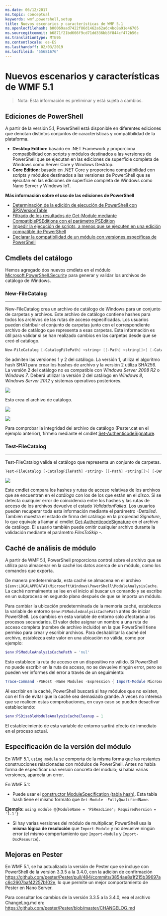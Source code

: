 ```yaml
---
ms.date: 06/12/2017
ms.topic: conceptual
keywords: wmf,powershell,setup
title: Nuevos escenarios y características de WMF 5.1
ms.openlocfilehash: b00069aad7422f86d1462a62a6c4bc8a91e46705
ms.sourcegitcommit: b6871f21bd666f9cd71dd336bb3f844cf472b56c
ms.translationtype: MTE95
ms.contentlocale: es-ES
ms.lasthandoff: 02/03/2019
ms.locfileid: "55681676"
---
```

# <a name="new-scenarios-and-features-in-wmf-51"></a>Nuevos escenarios y características de WMF 5.1

> Nota: Esta información es preliminar y está sujeta a cambios.

## <a name="powershell-editions"></a>Ediciones de PowerShell

A partir de la versión 5.1, PowerShell está disponible en diferentes ediciones que denotan distintos conjuntos de características y compatibilidad de la plataforma.

- **Desktop Edition:** basado en .NET Framework y proporciona compatibilidad con scripts y módulos destinados a las versiones de PowerShell que se ejecutan en las ediciones de superficie completa de Windows como Server Core y Windows Desktop.
- **Core Edition:** basado en .NET Core y proporciona compatibilidad con scripts y módulos destinados a las versiones de PowerShell que se ejecutan en las ediciones de superficie completa de Windows como Nano Server y Windows IoT.

**Más información sobre el uso de las ediciones de PowerShell**

- [Determinación de la edición de ejecución de PowerShell con $PSVersionTable](/powershell/module/microsoft.powershell.core/about/about_automatic_variables)
- [Filtrado de los resultados de Get-Module mediante CompatiblePSEditions con el parámetro PSEdition](/powershell/module/microsoft.powershell.core/get-module)
- [Impedir la ejecución de scripts, a menos que se ejecuten en una edición compatible de PowerShell](/powershell/gallery/concepts/script-psedition-support)
- [Declarar la compatibilidad de un módulo con versiones específicas de PowerShell](/powershell/gallery/concepts/module-psedition-support)

## <a name="catalog-cmdlets"></a>Cmdlets del catálogo

Hemos agregado dos nuevos cmdlets en el módulo [Microsoft.PowerShell.Security](/powershell/module/microsoft.powershell.security) para generar y validar los archivos de catálogo de Windows.

### <a name="new-filecatalog"></a>New-FileCatalog
--------------------------------

New-FileCatalog crea un archivo de catálogo de Windows para un conjunto de carpetas y archivos.
Este archivo de catálogo contiene hashes para todos los archivos de las rutas de acceso especificadas.
Los usuarios pueden distribuir el conjunto de carpetas junto con el correspondiente archivo de catálogo que representa a esas carpetas.
Esta información es útil para validar si se han realizado cambios en las carpetas desde que se creó el catálogo.

```powershell
New-FileCatalog [-CatalogFilePath] <string> [[-Path] <string[]>] [-CatalogVersion <int>] [-WhatIf] [-Confirm] [<CommonParameters>]
```

Se admiten las versiones 1 y 2 del catálogo.
La versión 1, utiliza el algoritmo hash SHA1 para crear los hashes de archivo y la versión 2 utiliza SHA256.
La versión 2 del catálogo no es compatible con *Windows Server 2008 R2* o *Windows 7*.
Deberá utilizar la versión 2 del catálogo en *Windows 8*, *Windows Server 2012* y sistemas operativos posteriores.

![](../images/NewFileCatalog.jpg)

Esto crea el archivo de catálogo.

![](../images/CatalogFile1.jpg)

![](../images/CatalogFile2.jpg)

Para comprobar la integridad del archivo de catálogo (Pester.cat en el ejemplo anterior), fírmelo mediante el cmdlet [Set-AuthenticodeSignature](/powershell/module/Microsoft.PowerShell.Security/Set-AuthenticodeSignature).

### <a name="test-filecatalog"></a>Test-FileCatalog
--------------------------------

Test-FileCatalog valida el catálogo que representa un conjunto de carpetas.

```powershell
Test-FileCatalog [-CatalogFilePath] <string> [[-Path] <string[]>] [-Detailed] [-FilesToSkip <string[]>] [-WhatIf] [-Confirm] [<CommonParameters>]
```

![](../images/TestFileCatalog.jpg)

Este cmdlet compara los hashes y rutas de acceso relativas de los archivos que se encuentran en el *catálogo* con los de los que están en el *disco*.
Si se detecta cualquier error de coincidencia entre los hashes y las rutas de acceso de los archivos devuelve el estado *ValidationFailed*.
Los usuarios pueden recuperar toda esta información mediante el parámetro *-Detailed*.
También muestra el estado de firma del catálogo en la propiedad *Signature*, lo que equivale a llamar al cmdlet [Get-AuthenticodeSignature](/powershell/module/Microsoft.PowerShell.Security/Get-AuthenticodeSignature) en el archivo de catálogo.
El usuario también puede omitir cualquier archivo durante la validación mediante el parámetro *FilesToSkip -*.

## <a name="module-analysis-cache"></a>Caché de análisis de módulo

A partir de WMF 5.1, PowerShell proporciona control sobre el archivo que se utiliza para almacenar en la caché los datos acerca de un módulo, como los comandos que exporta.

De manera predeterminada, esta caché se almacena en el archivo `${env:LOCALAPPDATA}\Microsoft\Windows\PowerShell\ModuleAnalysisCache`.
La caché normalmente se lee en el inicio al buscar un comando y se escribe en un subproceso en segundo plano después de que se importa un módulo.

Para cambiar la ubicación predeterminada de la memoria caché, establezca la variable de entorno `$env:PSModuleAnalysisCachePath` antes de iniciar PowerShell.
Los cambios en esta variable de entorno solo afectarán a los procesos secundarios.
El valor debe asignar un nombre a una ruta de acceso completa (nombre de archivo incluido) en la que PowerShell tiene permiso para crear y escribir archivos.
Para deshabilitar la caché del archivo, establezca este valor en una ubicación no válida, como por ejemplo:

```powershell
$env:PSModuleAnalysisCachePath = 'nul'
```

Esto establece la ruta de acceso en un dispositivo no válido.
Si PowerShell no puede escribir en la ruta de acceso, no se devuelve ningún error, pero se pueden ver informes del error a través de un seguimiento:

```powershell
Trace-Command -PSHost -Name Modules -Expression { Import-Module Microsoft.PowerShell.Management -Force }
```

Al escribir en la caché, PowerShell buscará si hay módulos que no existen, con el fin de evitar que la caché sea demasiado grande.
A veces no interesa que se realicen estas comprobaciones, en cuyo caso se pueden desactivar estableciendo:

```powershell
$env:PSDisableModuleAnalysisCacheCleanup = 1
```

El establecimiento de esta variable de entorno surtirá efecto de inmediato en el proceso actual.

## <a name="specifying-module-version"></a>Especificación de la versión del módulo

En WMF 5.1, `using module` se comporta de la misma forma que las restantes construcciones relacionadas con módulos de PowerShell.
Antes no había forma de especificar una versión concreta del módulo; si había varias versiones, aparecía un error.

En WMF 5.1:

- Puede usar el [constructor ModuleSpecification (tabla hash)](/dotnet/api/microsoft.powershell.commands.modulespecification.-ctor?view=powershellsdk-1.1.0#Microsoft_PowerShell_Commands_ModuleSpecification__ctor_System_Collections_Hashtable_).
Esta tabla hash tiene el mismo formato que `Get-Module -FullyQualifiedName`.

**Ejemplo:** `using module @{ModuleName = 'PSReadLine'; RequiredVersion = '1.1'}`

- Si hay varias versiones del módulo de multiplicar, PowerShell usa la **misma lógica de resolución** que `Import-Module` y no devuelve ningún error (el mismo comportamiento que `Import-Module` y `Import-DscResource`).

## <a name="improvements-to-pester"></a>Mejoras en Pester

En WMF 5.1, se ha actualizado la versión de Pester que se incluye con PowerShell de la versión 3.3.5 a la 3.4.0, con la adición de confirmación https://github.com/pester/Pester/pull/484/commits/3854ae8a1f215b39697ac6c2607baf42257b102e, lo que permite un mejor comportamiento de Pester en Nano Server.

Para consultar los cambios de la versión 3.3.5 a la 3.4.0, vea el archivo ChangeLog.md en: https://github.com/pester/Pester/blob/master/CHANGELOG.md
